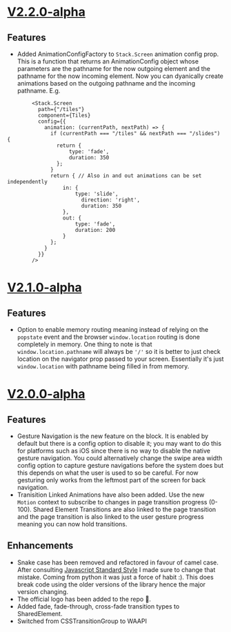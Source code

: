 # [V2.2.0-alpha](https://github.com/nxtexe/react-motion-router/blob/main/CHANGELOG.md#v220-alpha)
## Features
- Added AnimationConfigFactory to ```Stack.Screen``` animation config prop. This is a function that returns an AnimationConfig object whose parameters are the pathname for the now outgoing element and the pathname for the now incoming element. Now you can dyanically create animations based on the outgoing pathname and the incoming pathname. E.g.
```
        <Stack.Screen
          path={"/tiles"}
          component={Tiles}
          config={{
            animation: (currentPath, nextPath) => {
              if (currentPath === "/tiles" && nextPath === "/slides") {
                return {
                    type: 'fade',
                    duration: 350
                };
              }
              return { // Also in and out animations can be set independently
                  in: {
                      type: 'slide',
                        direction: 'right',
                        duration: 350
                  },
                  out: {
                      type: 'fade',
                      duration: 200
                  }
              };
            }
          }}
        />
```

# [V2.1.0-alpha](https://github.com/nxtexe/react-motion-router/blob/main/CHANGELOG.md#v210-alpha)
## Features
- Option to enable memory routing meaning instead of relying on the ```popstate``` event and the browser ```window.location``` routing is done completely in memory. One thing to note is that ```window.location.pathname``` will always be ```'/'``` so it is better to just check location on the navigator prop passed to your screen. Essentially it's just ```window.location``` with pathname being filled in from memory.


# [V2.0.0-alpha](https://github.com/nxtexe/react-motion-router/blob/main/CHANGELOG.md#v200-alpha)

## Features

- Gesture Navigation is the new feature on the block. It is enabled by default but there is a config option to disable it; you may want to do this for platforms such as iOS since there is no way to disable the native gesture navigation. You could alternatively change the swipe area width config option to capture gesture navigations before the system does but this depends on what the user is used to so be careful. For now gesturing only works from the leftmost part of the screen for back navigation.
- Tranisition Linked Animations have also been added. Use the new ```Motion``` context to subscribe to changes in page transition progress (0-100). Shared Element Transitions are also linked to the page transition and the page transition is also linked to the user gesture progress meaning you can now hold transitions.

## Enhancements

-  Snake case has been removed and refactored in favour of camel case. After consulting [Javascript Standard Style](https://standardjs.com/rules.html) I made sure to change that mistake. Coming from python it was just a force of habit :). This does break code using the older versions of the library hence the major version changing.
- The official logo has been added to the repo 🤩.
- Added fade, fade-through, cross-fade transition types to SharedElement.
- Switched from CSSTransitionGroup to WAAPI